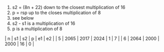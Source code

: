 1. s2 = (8n + 22) down to the closest multiplication of 16
2. p = rsp up to the closes multiplication of 8
3. see below
4. s2 - s1 is a multiplication of 16
5. p is a multiplication of 8

| n | s1 | s2 | p | e1 | e2 |
| 5 | 2065 | 2017 | 2024 | 1 | 7 |
| 6 | 2064 | 2000 | 2000 | 16 | 0 |
